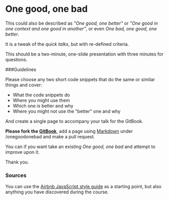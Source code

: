 # One good, one bad

This could also be described as *"One good, one better"* or *"One good in one context and one good in another"*, or even *One bad, one good, one better*.

It is a tweak of the *quick talks*, but with re-defined criteria.

This should be a two-minute, one-slide presentation with three minutes for questions.

###Guidelines

Please choose any two short code snippets that do the same or similar things and cover:

* What the code snippets do
* Where you might use them
* Which one is better and why
* Where you might not use the "better" one and why

And create a single page to accompany your talk for the GitBook.

**Please fork the [GitBook](https://github.com/selforganising/book)**, add a page using [Markdown](http://gitbookio.gitbooks.io/markdown/) under /onegoodonebad and make a pull request.

You can if you want take an existing *One good, one bad* and attempt to improve upon it.

Thank you.

### Sources

You can use the [Airbnb JavaScript style guide](https://github.com/airbnb/javascript) as a starting point, but also anything you have discovered during the course.

